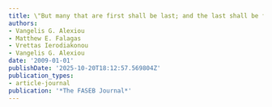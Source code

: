 ```yaml
---
title: \"But many that are first shall be last; and the last shall be first\" Response
authors:
- Vangelis G. Alexiou
- Matthew E. Falagas
- Vrettas Ierodiakonou
- Vangelis G. Alexiou
date: '2009-01-01'
publishDate: '2025-10-20T18:12:57.569804Z'
publication_types:
- article-journal
publication: '*The FASEB Journal*'
---
```

